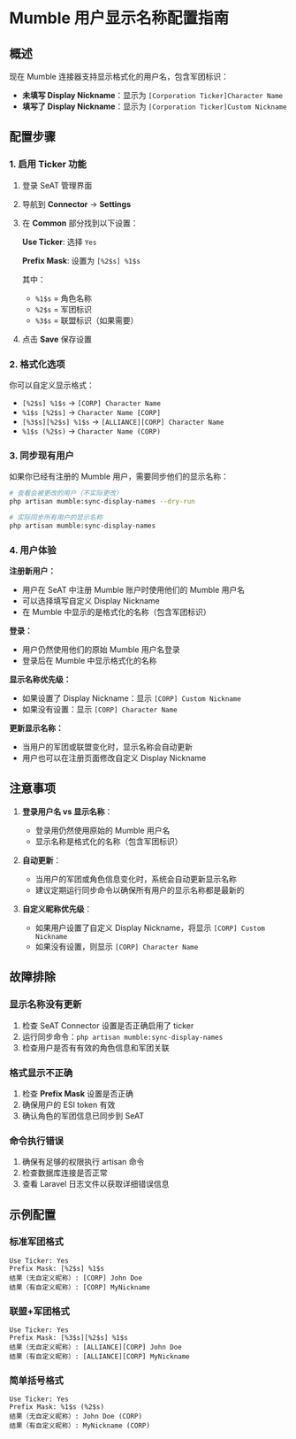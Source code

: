 # Mumble 用户显示名称配置指南

## 概述

现在 Mumble 连接器支持显示格式化的用户名，包含军团标识：

- **未填写 Display Nickname**：显示为 `[Corporation Ticker]Character Name`
- **填写了 Display Nickname**：显示为 `[Corporation Ticker]Custom Nickname`

## 配置步骤

### 1. 启用 Ticker 功能

1. 登录 SeAT 管理界面
2. 导航到 **Connector** → **Settings**
3. 在 **Common** 部分找到以下设置：

   **Use Ticker**: 选择 `Yes`
   
   **Prefix Mask**: 设置为 `[%2$s] %1$s`
   
   其中：
   - `%1$s` = 角色名称
   - `%2$s` = 军团标识
   - `%3$s` = 联盟标识（如果需要）

4. 点击 **Save** 保存设置

### 2. 格式化选项

你可以自定义显示格式：

- `[%2$s] %1$s` → `[CORP] Character Name`
- `%1$s [%2$s]` → `Character Name [CORP]`
- `[%3$s][%2$s] %1$s` → `[ALLIANCE][CORP] Character Name`
- `%1$s (%2$s)` → `Character Name (CORP)`

### 3. 同步现有用户

如果你已经有注册的 Mumble 用户，需要同步他们的显示名称：

```bash
# 查看会被更改的用户（不实际更改）
php artisan mumble:sync-display-names --dry-run

# 实际同步所有用户的显示名称
php artisan mumble:sync-display-names
```

### 4. 用户体验

**注册新用户：**
- 用户在 SeAT 中注册 Mumble 账户时使用他们的 Mumble 用户名
- 可以选择填写自定义 Display Nickname
- 在 Mumble 中显示的是格式化的名称（包含军团标识）

**登录：**
- 用户仍然使用他们的原始 Mumble 用户名登录
- 登录后在 Mumble 中显示格式化的名称

**显示名称优先级：**
- 如果设置了 Display Nickname：显示 `[CORP] Custom Nickname`
- 如果没有设置：显示 `[CORP] Character Name`

**更新显示名称：**
- 当用户的军团或联盟变化时，显示名称会自动更新
- 用户也可以在注册页面修改自定义 Display Nickname

## 注意事项

1. **登录用户名 vs 显示名称**：
   - 登录用仍然使用原始的 Mumble 用户名
   - 显示名称是格式化的名称（包含军团标识）

2. **自动更新**：
   - 当用户的军团或角色信息变化时，系统会自动更新显示名称
   - 建议定期运行同步命令以确保所有用户的显示名称都是最新的

3. **自定义昵称优先级**：
   - 如果用户设置了自定义 Display Nickname，将显示 `[CORP] Custom Nickname`
   - 如果没有设置，则显示 `[CORP] Character Name`

## 故障排除

### 显示名称没有更新

1. 检查 SeAT Connector 设置是否正确启用了 ticker
2. 运行同步命令：`php artisan mumble:sync-display-names`
3. 检查用户是否有有效的角色信息和军团关联

### 格式显示不正确

1. 检查 **Prefix Mask** 设置是否正确
2. 确保用户的 ESI token 有效
3. 确认角色的军团信息已同步到 SeAT

### 命令执行错误

1. 确保有足够的权限执行 artisan 命令
2. 检查数据库连接是否正常
3. 查看 Laravel 日志文件以获取详细错误信息

## 示例配置

### 标准军团格式
```
Use Ticker: Yes
Prefix Mask: [%2$s] %1$s
结果（无自定义昵称）: [CORP] John Doe
结果（有自定义昵称）: [CORP] MyNickname
```

### 联盟+军团格式
```
Use Ticker: Yes  
Prefix Mask: [%3$s][%2$s] %1$s
结果（无自定义昵称）: [ALLIANCE][CORP] John Doe
结果（有自定义昵称）: [ALLIANCE][CORP] MyNickname
```

### 简单括号格式
```
Use Ticker: Yes
Prefix Mask: %1$s (%2$s)
结果（无自定义昵称）: John Doe (CORP)
结果（有自定义昵称）: MyNickname (CORP)
```